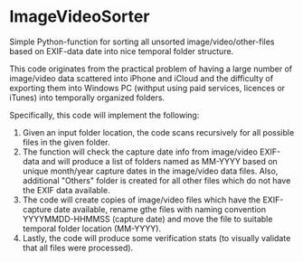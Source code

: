 # ImageVideoSorter
Simple Python-function for sorting all unsorted image/video/other-files based on EXIF-data date into nice temporal folder structure.

This code originates from the practical problem of having a large number of image/video data scattered into iPhone and iCloud and the difficulty of exporting them into Windows PC (withput using paid services, licences or iTunes) into temporally organized folders.

Specifically, this code will implement the following: 

1. Given an input folder location, the code scans recursively for all possible files in the given folder.
2. The function will check the capture date info from image/video EXIF-data and will produce a list of folders named as MM-YYYY based on unique month/year capture dates in the image/video data files. Also, additional "Others" folder is created for all other files which do not have the EXIF data available.
3. The code will create copies of image/video files which have the EXIF-capture date available, rename gthe files with naming convention YYYYMMDD-HHMMSS (capture date) and move the file to suitable temporal folder location (MM-YYYY).
4. Lastly, the code will produce some verification stats (to visually validate that all files were processed).
